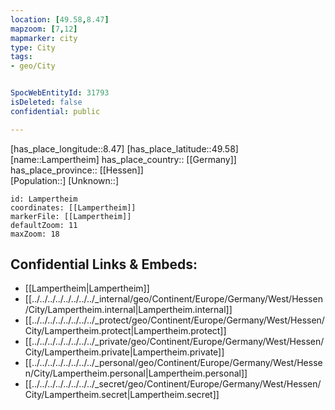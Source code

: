 ```yaml
---
location: [49.58,8.47] 
mapzoom: [7,12] 
mapmarker: city 
type: City
tags:
- geo/City


SpocWebEntityId: 31793
isDeleted: false
confidential: public

---
```

[has_place_longitude::8.47] 
[has_place_latitude::49.58] 
[name::Lampertheim] 
has_place_country:: [[Germany]]  
has_place_province:: [[Hessen]]  
[Population::] 
[Unknown::] 


```leaflet
id: Lampertheim
coordinates: [[Lampertheim]] 
markerFile: [[Lampertheim]] 
defaultZoom: 11 
maxZoom: 18
```


## Confidential Links & Embeds: 
- [[Lampertheim|Lampertheim]]  
- [[../../../../../../../../_internal/geo/Continent/Europe/Germany/West/Hessen/City/Lampertheim.internal|Lampertheim.internal]] 
- [[../../../../../../../../_protect/geo/Continent/Europe/Germany/West/Hessen/City/Lampertheim.protect|Lampertheim.protect]] 
- [[../../../../../../../../_private/geo/Continent/Europe/Germany/West/Hessen/City/Lampertheim.private|Lampertheim.private]] 
- [[../../../../../../../../_personal/geo/Continent/Europe/Germany/West/Hessen/City/Lampertheim.personal|Lampertheim.personal]] 
- [[../../../../../../../../_secret/geo/Continent/Europe/Germany/West/Hessen/City/Lampertheim.secret|Lampertheim.secret]] 

